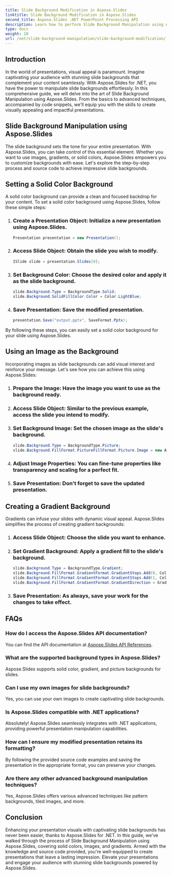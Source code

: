 ```yaml
---
title: Slide Background Modification in Aspose.Slides
linktitle: Slide Background Modification in Aspose.Slides
second_title: Aspose.Slides .NET PowerPoint Processing API
description: Learn how to perform Slide Background Manipulation using Aspose.Slides for .NET. Elevate your presentations with step-by-step guidance and source code. 
type: docs
weight: 10
url: /net/slide-background-manipulation/slide-background-modification/
---
```


## Introduction

In the world of presentations, visual appeal is paramount. Imagine captivating your audience with stunning slide backgrounds that complement your content seamlessly. With Aspose.Slides for .NET, you have the power to manipulate slide backgrounds effortlessly. In this comprehensive guide, we will delve into the art of Slide Background Manipulation using Aspose.Slides. From the basics to advanced techniques, accompanied by code snippets, we'll equip you with the skills to create visually appealing and impactful presentations.

## Slide Background Manipulation using Aspose.Slides

The slide background sets the tone for your entire presentation. With Aspose.Slides, you can take control of this essential element. Whether you want to use images, gradients, or solid colors, Aspose.Slides empowers you to customize backgrounds with ease. Let's explore the step-by-step process and source code to achieve impressive slide backgrounds.

## Setting a Solid Color Background

A solid color background can provide a clean and focused backdrop for your content. To set a solid color background using Aspose.Slides, follow these simple steps:

1. ### Create a Presentation Object: Initialize a new presentation using Aspose.Slides.
   
   ```csharp
   Presentation presentation = new Presentation();
   ```

2. ### Access Slide Object: Obtain the slide you wish to modify.
   
   ```csharp
   ISlide slide = presentation.Slides[0];
   ```

3. ### Set Background Color: Choose the desired color and apply it as the slide background.
   
   ```csharp
   slide.Background.Type = BackgroundType.Solid;
   slide.Background.SolidFillColor.Color = Color.LightBlue;
   ```

4. ### Save Presentation: Save the modified presentation.
   
   ```csharp
   presentation.Save("output.pptx", SaveFormat.Pptx);
   ```

By following these steps, you can easily set a solid color background for your slide using Aspose.Slides.

## Using an Image as the Background

Incorporating images as slide backgrounds can add visual interest and reinforce your message. Let's see how you can achieve this using Aspose.Slides:

1. ### Prepare the Image: Have the image you want to use as the background ready.

2. ### Access Slide Object: Similar to the previous example, access the slide you intend to modify.

3. ### Set Background Image: Set the chosen image as the slide's background.

   ```csharp
   slide.Background.Type = BackgroundType.Picture;
   slide.Background.FillFormat.PictureFillFormat.Picture.Image = new Aspose.Slides.Picture(new MemoryStream(File.ReadAllBytes("background.jpg")));
   ```

4. ### Adjust Image Properties: You can fine-tune properties like transparency and scaling for a perfect fit.

5. ### Save Presentation: Don't forget to save the updated presentation.

## Creating a Gradient Background

Gradients can infuse your slides with dynamic visual appeal. Aspose.Slides simplifies the process of creating gradient backgrounds:

1. ### Access Slide Object: Choose the slide you want to enhance.

2. ### Set Gradient Background: Apply a gradient fill to the slide's background.

   ```csharp
   slide.Background.Type = BackgroundType.Gradient;
   slide.Background.FillFormat.GradientFormat.GradientStops.Add(0, Color.LightGreen);
   slide.Background.FillFormat.GradientFormat.GradientStops.Add(1, Color.DarkGreen);
   slide.Background.FillFormat.GradientFormat.GradientDirection = GradientDirection.FromCorner;
   ```

3. ### Save Presentation: As always, save your work for the changes to take effect.

## FAQs

### How do I access the Aspose.Slides API documentation?
You can find the  API documentation at [Aspose.Slides API References](https://reference.aspose.com/slides/net/).

### What are the supported background types in Aspose.Slides?
Aspose.Slides supports solid color, gradient, and picture backgrounds for slides.

### Can I use my own images for slide backgrounds?
Yes, you can use your own images to create captivating slide backgrounds.

### Is Aspose.Slides compatible with .NET applications?
Absolutely! Aspose.Slides seamlessly integrates with .NET applications, providing powerful presentation manipulation capabilities.

### How can I ensure my modified presentation retains its formatting?
By following the provided source code examples and saving the presentation in the appropriate format, you can preserve your changes.

### Are there any other advanced background manipulation techniques?
Yes, Aspose.Slides offers various advanced techniques like pattern backgrounds, tiled images, and more.

## Conclusion

Enhancing your presentation visuals with captivating slide backgrounds has never been easier, thanks to Aspose.Slides for .NET. In this guide, we've walked through the process of Slide Background Manipulation using Aspose.Slides, covering solid colors, images, and gradients. Armed with the knowledge and source code provided, you're well-equipped to create presentations that leave a lasting impression. Elevate your presentations and engage your audience with stunning slide backgrounds powered by Aspose.Slides.

